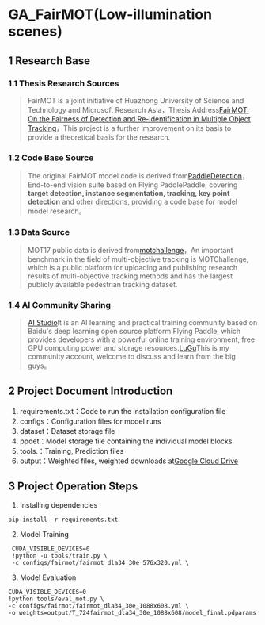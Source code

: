 # GA_FairMOT(Low-illumination scenes)
## 1 Research Base
###  1.1 Thesis Research Sources
> FairMOT is a joint initiative of Huazhong University of Science and Technology and Microsoft Research Asia，Thesis Address[FairMOT: On the Fairness of Detection and Re-Identification in Multiple Object Tracking](https://arxiv.org/abs/2004.01888)，This project is a further improvement on its basis to provide a theoretical basis for the research.
### 1.2 Code Base Source
> The original FairMOT model code is derived from[PaddleDetection](https://github.com/PaddlePaddle/PaddleDetection)，End-to-end vision suite based on Flying PaddlePaddle, covering **target detection, instance segmentation, tracking, key point detection** and other directions, providing a code base for model model research。
### 1.3 Data Source
> MOT17 public data is derived from[motchallenge](https://motchallenge.net/data/MOT17/)，An important benchmark in the field of multi-objective tracking is MOTChallenge, which is a public platform for uploading and publishing research results of multi-objective tracking methods and has the largest publicly available pedestrian tracking dataset.
### 1.4 AI Community Sharing
>  [AI Studio](https://aistudio.baidu.com/)It is an AI learning and practical training community based on Baidu's deep learning open source platform Flying Paddle, which provides developers with a powerful online training environment, free GPU computing power and storage resources.[LuGu](https://aistudio.baidu.com/aistudio/personalcenter/thirdview/539945)This is my community account, welcome to discuss and learn from the big guys。
## 2 Project Document Introduction
 1. requirements.txt：Code to run the installation configuration file
 2. configs：Configuration files for model runs
 3. dataset：Dataset storage file
 4. ppdet：Model storage file containing the individual model blocks
 5. tools.：Training, Prediction files
 6. output：Weighted files, weighted downloads at[Google Cloud Drive](https://drive.google.com/file/d/1JHWOnjZ3Yrq-a7qn4Uc6WDuj-27WlJbG/view?usp=sharing)
## 3 Project Operation Steps
 1. Installing dependencies
 ```
pip install -r requirements.txt
```
 2. Model Training
  ```
   CUDA_VISIBLE_DEVICES=0 
   !python -u tools/train.py \ 
   -c configs/fairmot/fairmot_dla34_30e_576x320.yml \
```
 3. Model Evaluation
 ```
CUDA_VISIBLE_DEVICES=0 
!python tools/eval_mot.py \ 
-c configs/fairmot/fairmot_dla34_30e_1088x608.yml \ 
-o weights=output/T_724fairmot_dla34_30e_1088x608/model_final.pdparams
```